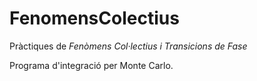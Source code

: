 FenomensColectius
=================

Pràctiques de *Fenòmens Col·lectius i Transicions de Fase*

Programa d'integració per Monte Carlo.

